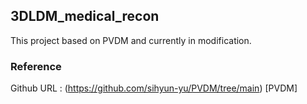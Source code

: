 ## 3DLDM_medical_recon

This project based on PVDM and currently in modification.

### Reference

Github URL : (https://github.com/sihyun-yu/PVDM/tree/main) [PVDM]
